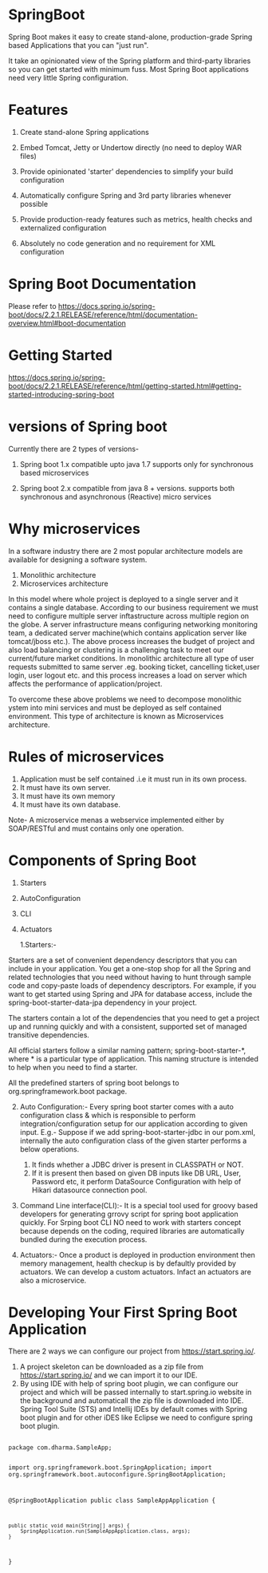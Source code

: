 # SpringBoot

Spring Boot makes it easy to create stand-alone, production-grade Spring based Applications that you can "just run".

It take an opinionated view of the Spring platform and third-party libraries so you can get started with minimum fuss. Most Spring Boot applications need very little Spring configuration.


# Features
 1. Create stand-alone Spring applications

 2. Embed Tomcat, Jetty or Undertow directly (no need to deploy WAR files)

 3. Provide opinionated 'starter' dependencies to simplify your build configuration

 4. Automatically configure Spring and 3rd party libraries whenever possible

 5. Provide production-ready features such as metrics, health checks and externalized configuration

 6. Absolutely no code generation and no requirement for XML configuration
 
 # Spring Boot Documentation
 Please refer to https://docs.spring.io/spring-boot/docs/2.2.1.RELEASE/reference/html/documentation-overview.html#boot-documentation
 
# Getting Started
https://docs.spring.io/spring-boot/docs/2.2.1.RELEASE/reference/html/getting-started.html#getting-started-introducing-spring-boot
# versions of Spring boot
Currently there are 2 types of versions-
1. Spring boot 1.x 
   compatible upto java 1.7
   supports only for synchronous based microservices

2. Spring boot 2.x
   compatible from java 8 + versions.
   supports both synchronous and asynchronous (Reactive) micro services
   
 # Why microservices  
 In a software industry there are 2 most popular architecture models are available for designing a software system.
   1. Monolithic architecture
   2. Microservices architecture
   
   
 
   In this model where whole project is deployed to a single server and it contains a single database.
   According to our business requirement we must need to configure multiple server inftastructure across multiple region on the globe.
   A server infrastructure means configuring networking monitoring team, a dedicated server machine(which contains application server  like tomcat/jboss etc.).
   The above process increases the budget of project and also load balancing or clustering is a challenging task to meet our current/future market conditions.
   In monolithic architecture all type of user requests submitted to same server .eg. booking ticket, cancelling ticket,user login, user logout etc. and this process increases a load on server which affects the performance of application/project.
   
   To overcome these above problems we need to decompose monolithic ystem into mini services and must be deployed as self contained environment. This type of architecture is known as Microservices architecture.

# Rules of microservices
 1. Application must be self contained .i.e it must run in its own process.
 2. It must have its own server.
 3. It must have its own memory
 4. It must have its own database.
 
 Note- A microservice menas a webservice implemented either by SOAP/RESTful and must contains only one operation.
 
 # Components of Spring Boot
 1. Starters
 2. AutoConfiguration
 3. CLI
 4. Actuators
 
 
    1.Starters:-

 Starters are a set of convenient dependency descriptors that you can include in your application. You get a one-stop shop for all the Spring and related technologies that you need without having to hunt through sample code and copy-paste loads of dependency descriptors. For example, if you want to get started using Spring and JPA for database access, include the spring-boot-starter-data-jpa dependency in your project.

The starters contain a lot of the dependencies that you need to get a project up and running quickly and with a consistent, supported set of managed transitive dependencies.

All official starters follow a similar naming pattern; spring-boot-starter-*, where * is a particular type of application. This naming structure is intended to help when you need to find a starter.
 
 All the predefined starters of spring boot belongs to org.springframework.boot package.
 
 2. Auto Configuration:-
 Every spring boot starter comes with a auto configuration class & which is responsible to perform integration/configuration setup for our application according to given input.
 E.g.-
 Suppose if we add spring-boot-starter-jdbc in our pom.xml, internally the auto configuration class of the given starter performs a below operations.
     1. It finds whether a JDBC driver is present in CLASSPATH or NOT.
     2. If it is present then based on given DB inputs like DB URL, User, Password etc, it perform DataSource Configuration with help of Hikari datasource connection pool.
     
 3. Command Line interface(CLI):-
 It is a special tool used for groovy based developers for generating grrovy script for spring boot application quickly.
 For Srping boot CLI NO need to work with starters concept because depends on the coding, required libraries are automatically bundled during the execution process.
 
 4. Actuators:-
 Once a product is deployed in production environment then memory management, health checkup is by defaultly provided by actuators.
 We can develop a custom actuators. Infact an actuators are also a microservice.
     

# Developing Your First Spring Boot Application
There are 2 ways we can configure our project from https://start.spring.io/.
1. A project skeleton can be downloaded as a zip file from  https://start.spring.io/ and we can import it to our IDE.
2. By using IDE with help of spring boot plugin, we can configure our project and which will be passed internally to start.spring.io
website in the background and automaticall the zip file is downloaded into IDE.
Spring Tool Suite (STS) and Intellij IDEs by default comes with Spring boot plugin and for other iDES like Eclipse we need to configure spring boot plugin.

<code>
package com.dharma.SampleApp;

import org.springframework.boot.SpringApplication;
import org.springframework.boot.autoconfigure.SpringBootApplication;

@SpringBootApplication
public class SampleAppApplication {

	public static void main(String[] args) {
		SpringApplication.run(SampleAppApplication.class, args);
	}

}
<code>


 
 
